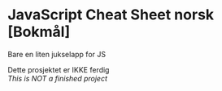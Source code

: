 # JavaScript Cheat Sheet norsk [Bokmål]
Bare en liten jukselapp for JS


Dette prosjektet er IKKE ferdig
<br>
*This is NOT a finished project*
